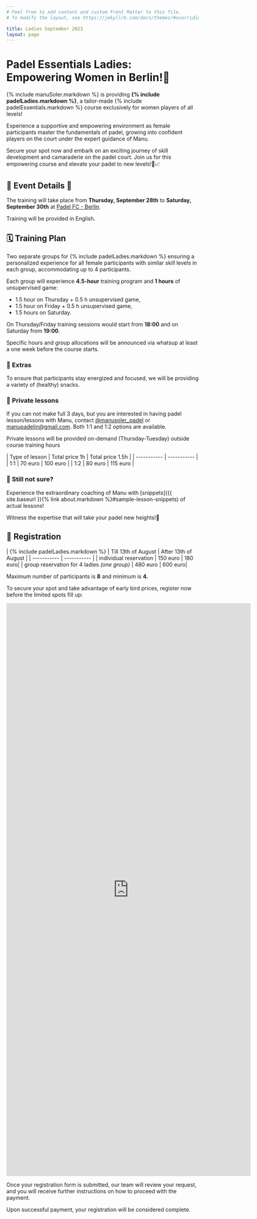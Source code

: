 ```yaml
---
# Feel free to add content and custom Front Matter to this file.
# To modify the layout, see https://jekyllrb.com/docs/themes/#overriding-theme-defaults

title: Ladies September 2023
layout: page
---
```

# Padel Essentials Ladies: Empowering Women in Berlin!👭

{% include manuSoler.markdown %} is providing **{% include padelLadies.markdown %}**, a tailor-made {% include padelEssentials.markdown %} course exclusively for women players of all levels!

Experience a supportive and empowering environment as female participants master the fundamentals of padel, growing into confident players on the court under the expert guidance of Manu.

Secure your spot now and embark on an exciting journey of skill development and camaraderie on the padel court. Join us for this empowering course and elevate your padel to new levels!🎾📈

## 📅 Event Details 📍

The training will take place from **Thursday, September 28th** to **Saturday, September 30th** at <a href="https://padelfc.com/" target="_blank">Padel FC - Berlin</a>.

Training will be provided in English.

## 🗓️ Training Plan
Two separate groups for {% include padelLadies.markdown %} ensuring a personalized experience for all female participants with similar skill levels in each group, accommodating up to 4 participants. 

Each group will experience **4.5-hour** training program and **1 hours** of unsupervised game:

- 1.5 hour on Thursday + 0.5 h unsupervised game,   
- 1.5 hour on Friday + 0.5 h unsupervised game,
- 1.5 hours on Saturday. 

On Thursday/Friday training sessions would start from **18:00** and on Saturday from **19:00**.

Specific hours and group allocations will be announced via whatsup at least a one week before the course starts.

### 🎁 Extras

To ensure that participants stay energized and focused, we will be providing a variety of (healthy) snacks.

### 👥 Private lessons

If you can not make full 3 days, but you are interested in having padel lesson/lessons with Manu, contact <a href="https://www.instagram.com/manusoler_padel" target="_blank">@manusoler_padel</a> or <a class="u-email" href="mailto:manupadelin@gmail.com">manupadelin@gmail.com</a>. Both 1:1 and 1:2 options are available.

Private lessons will be provided on-demand (Thursday-Tuesday) outside course training hours

| Type of lesson     | Total price 1h | Total price 1.5h |
| -----------        | ----------- |
| 1:1         | 70 euro       | 100 euro       |
| 1:2         | 80 euro       | 115 euro       |

### 🤷‍ Still not sure?
Experience the extraordinary coaching of Manu with [snippets]({{ site.baseurl }}{% link about.markdown %}#sample-lesson-snippets) of actual lessons!

Witness the expertise that will take your padel new heights!🚀


## 📝 Registration

| {% include padelLadies.markdown %}     | Till 13th of August | After 13th of August |
| -----------        | ----------- |
| individual reservation         | 150 euro       | 180 euro|
| group reservation for 4 ladies *(one group)*  | 480 euro       | 600 euro|

Maximum number of participants is **8** and minimum is **4.** 

To secure your spot and take advantage of early bird prices, register now before the limited spots fill up:

<iframe src="https://docs.google.com/forms/d/e/1FAIpQLSd-T-9R9TglCp1CjvMoJi6KpM76KJNFjsGwZevRrG85IR_dyg/viewform?embedded=true" width="640" height="1500" frameborder="0" marginheight="0" marginwidth="0">Loading…</iframe>

Once your registration form is submitted, our team will review your request, and you will receive further instructions on how to proceed with the payment.

Upon successful payment, your registration will be considered complete.

